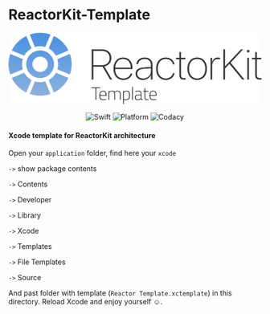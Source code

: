 # ReactorKit-Template


![ReactorKit](https://github.com/gre4ixin/ReactorKit-Template/blob/master/Design/Group.png)
<p align="center">
  <img alt="Swift" src="https://img.shields.io/badge/Swift-4.2-orange.svg">
  <img alt="Platform" src="https://img.shields.io/badge/Platform-iOS-gra.svg">
  <img alt="Codacy" src="https://api.codacy.com/project/badge/Grade/644199ef11074729afbadc2393a146af">
</p>

#### Xcode template for ReactorKit architecture

Open your `application` folder, find here your `xcode` 

`->` show package contents

`->` Contents

`->` Developer

`->` Library

`->` Xcode

`->` Templates

`->` File Templates

`->` Source

And past folder with template (`Reactor Template.xctemplate`) in this directory. Reload Xcode and enjoy yourself ☺️.
